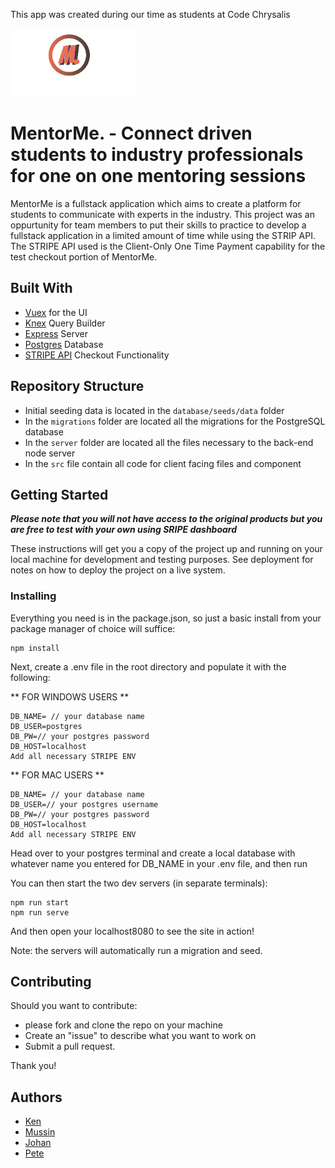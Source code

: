 This app was created during our time as students at Code Chrysalis

<img src="./src/assets/MentorMe.png" width="200px">

# MentorMe. - Connect driven students to industry professionals for one on one mentoring sessions

MentorMe is a fullstack application which aims to create a platform for students to communicate with experts in the industry. 
This project was an oppurtunity for team members to put their skills to practice to develop a fullstack application in a limited amount of time while using the STRIP API. The STRIPE API used is the Client-Only One Time Payment capability for the test checkout portion of MentorMe.

## Built With

* [Vuex](https://vuejs.org) for the UI
* [Knex](http://knexjs.org) Query Builder
* [Express](https://www.npmjs.com/package/express) Server
* [Postgres](https://www.postgresql.org) Database
* [STRIPE API](https://stripe.com/docs/api) Checkout Functionality

## Repository Structure
* Initial seeding data is located in the `database/seeds/data` folder
* In the `migrations` folder are located all the migrations for the PostgreSQL database
* In the `server` folder are located all the files necessary to the back-end node server
* In the `src` file contain all code for client facing files and component

## Getting Started

***Please note that you will not have access to the original products but you are free to test with your own using SRIPE dashboard***

These instructions will get you a copy of the project up and running on your local machine for development and testing purposes. 
See deployment for notes on how to deploy the project on a live system.

### Installing

Everything you need is in the package.json, so just a basic install from your package manager of choice will suffice:

```
npm install
```

Next, create a .env file in the root directory and populate it with the following:

** FOR WINDOWS USERS **

```
DB_NAME= // your database name
DB_USER=postgres
DB_PW=// your postgres password
DB_HOST=localhost
Add all necessary STRIPE ENV
```

** FOR MAC USERS **

```
DB_NAME= // your database name
DB_USER=// your postgres username
DB_PW=// your postgres password
DB_HOST=localhost
Add all necessary STRIPE ENV
```

Head over to your postgres terminal and create a local database with whatever name you entered for DB_NAME in your .env file, and then run

You can then start the two dev servers (in separate terminals):

```
npm run start
npm run serve
```

And then open your localhost8080 to see the site in action!

Note: the servers will automatically run a migration and seed.

## Contributing

Should you want to contribute:
* please fork and clone the repo on your machine
* Create an "issue" to describe what you want to work on
* Submit a pull request.

Thank you! 

## Authors

* [Ken](https://github.com/KuroKen91)
* [Mussin](https://github.com/mussinbenarbia)
* [Johan](https://github.com/johanthestrup)
* [Pete](https://github.com/griffitp12)

